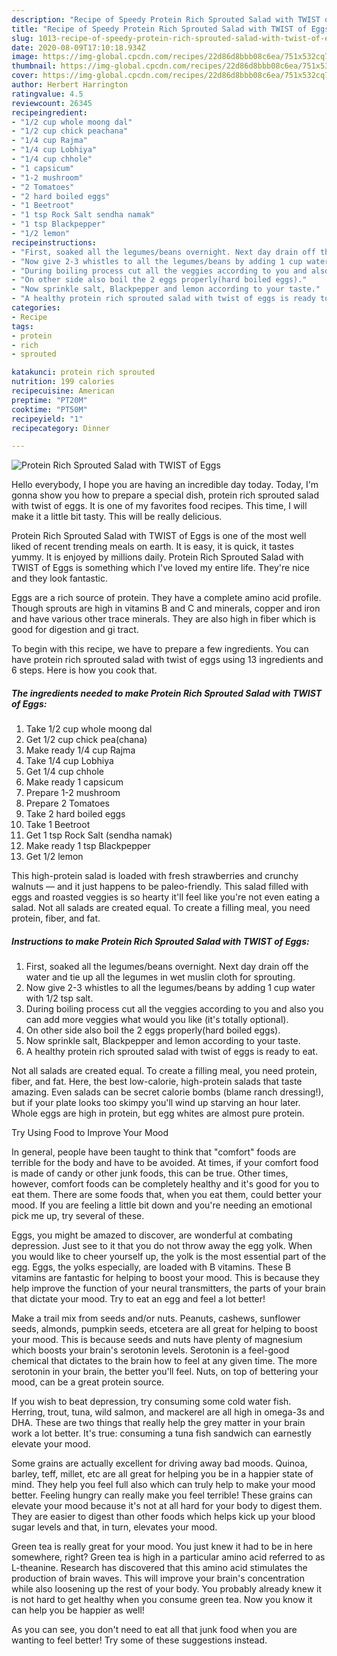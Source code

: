 ```yaml
---
description: "Recipe of Speedy Protein Rich Sprouted Salad with TWIST of Eggs"
title: "Recipe of Speedy Protein Rich Sprouted Salad with TWIST of Eggs"
slug: 1013-recipe-of-speedy-protein-rich-sprouted-salad-with-twist-of-eggs
date: 2020-08-09T17:10:18.934Z
image: https://img-global.cpcdn.com/recipes/22d86d8bbb08c6ea/751x532cq70/protein-rich-sprouted-salad-with-twist-of-eggs-recipe-main-photo.jpg
thumbnail: https://img-global.cpcdn.com/recipes/22d86d8bbb08c6ea/751x532cq70/protein-rich-sprouted-salad-with-twist-of-eggs-recipe-main-photo.jpg
cover: https://img-global.cpcdn.com/recipes/22d86d8bbb08c6ea/751x532cq70/protein-rich-sprouted-salad-with-twist-of-eggs-recipe-main-photo.jpg
author: Herbert Harrington
ratingvalue: 4.5
reviewcount: 26345
recipeingredient:
- "1/2 cup whole moong dal"
- "1/2 cup chick peachana"
- "1/4 cup Rajma"
- "1/4 cup Lobhiya"
- "1/4 cup chhole"
- "1 capsicum"
- "1-2 mushroom"
- "2 Tomatoes"
- "2 hard boiled eggs"
- "1 Beetroot"
- "1 tsp Rock Salt sendha namak"
- "1 tsp Blackpepper"
- "1/2 lemon"
recipeinstructions:
- "First, soaked all the legumes/beans overnight. Next day drain off the water and tie up all the legumes in wet muslin cloth for sprouting."
- "Now give 2-3 whistles to all the legumes/beans by adding 1 cup water with 1/2 tsp salt."
- "During boiling process cut all the veggies according to you and also you can add more veggies what would you like (it&#39;s totally optional)."
- "On other side also boil the 2 eggs properly(hard boiled eggs)."
- "Now sprinkle salt, Blackpepper and lemon according to your taste."
- "A healthy protein rich sprouted salad with twist of eggs is ready to eat."
categories:
- Recipe
tags:
- protein
- rich
- sprouted

katakunci: protein rich sprouted 
nutrition: 199 calories
recipecuisine: American
preptime: "PT20M"
cooktime: "PT50M"
recipeyield: "1"
recipecategory: Dinner

---
```



![Protein Rich Sprouted Salad with TWIST of Eggs](https://img-global.cpcdn.com/recipes/22d86d8bbb08c6ea/751x532cq70/protein-rich-sprouted-salad-with-twist-of-eggs-recipe-main-photo.jpg)

Hello everybody, I hope you are having an incredible day today. Today, I'm gonna show you how to prepare a special dish, protein rich sprouted salad with twist of eggs. It is one of my favorites food recipes. This time, I will make it a little bit tasty. This will be really delicious.

Protein Rich Sprouted Salad with TWIST of Eggs is one of the most well liked of recent trending meals on earth. It is easy, it is quick, it tastes yummy. It is enjoyed by millions daily. Protein Rich Sprouted Salad with TWIST of Eggs is something which I've loved my entire life. They're nice and they look fantastic.

Eggs are a rich source of protein. They have a complete amino acid profile. Though sprouts are high in vitamins B and C and minerals, copper and iron and have various other trace minerals. They are also high in fiber which is good for digestion and gi tract.


To begin with this recipe, we have to prepare a few ingredients. You can have protein rich sprouted salad with twist of eggs using 13 ingredients and 6 steps. Here is how you cook that.

<!--inarticleads1-->

##### The ingredients needed to make Protein Rich Sprouted Salad with TWIST of Eggs:

1. Take 1/2 cup whole moong dal
1. Get 1/2 cup chick pea(chana)
1. Make ready 1/4 cup Rajma
1. Take 1/4 cup Lobhiya
1. Get 1/4 cup chhole
1. Make ready 1 capsicum
1. Prepare 1-2 mushroom
1. Prepare 2 Tomatoes
1. Take 2 hard boiled eggs
1. Take 1 Beetroot
1. Get 1 tsp Rock Salt (sendha namak)
1. Make ready 1 tsp Blackpepper
1. Get 1/2 lemon


This high-protein salad is loaded with fresh strawberries and crunchy walnuts — and it just happens to be paleo-friendly. This salad filled with eggs and roasted veggies is so hearty it&#39;ll feel like you&#39;re not even eating a salad. Not all salads are created equal. To create a filling meal, you need protein, fiber, and fat. 

<!--inarticleads2-->

##### Instructions to make Protein Rich Sprouted Salad with TWIST of Eggs:

1. First, soaked all the legumes/beans overnight. Next day drain off the water and tie up all the legumes in wet muslin cloth for sprouting.
1. Now give 2-3 whistles to all the legumes/beans by adding 1 cup water with 1/2 tsp salt.
1. During boiling process cut all the veggies according to you and also you can add more veggies what would you like (it&#39;s totally optional).
1. On other side also boil the 2 eggs properly(hard boiled eggs).
1. Now sprinkle salt, Blackpepper and lemon according to your taste.
1. A healthy protein rich sprouted salad with twist of eggs is ready to eat.


Not all salads are created equal. To create a filling meal, you need protein, fiber, and fat. Here, the best low-calorie, high-protein salads that taste amazing. Even salads can be secret calorie bombs (blame ranch dressing!), but if your plate looks too skimpy you&#39;ll wind up starving an hour later. Whole eggs are high in protein, but egg whites are almost pure protein. 

Try Using Food to Improve Your Mood


In general, people have been taught to think that "comfort" foods are terrible for the body and have to be avoided. At times, if your comfort food is made of candy or other junk foods, this can be true. Other times, however, comfort foods can be completely healthy and it's good for you to eat them. There are some foods that, when you eat them, could better your mood. If you are feeling a little bit down and you're needing an emotional pick me up, try several of these.

Eggs, you might be amazed to discover, are wonderful at combating depression. Just see to it that you do not throw away the egg yolk. When you would like to cheer yourself up, the yolk is the most essential part of the egg. Eggs, the yolks especially, are loaded with B vitamins. These B vitamins are fantastic for helping to boost your mood. This is because they help improve the function of your neural transmitters, the parts of your brain that dictate your mood. Try to eat an egg and feel a lot better!

Make a trail mix from seeds and/or nuts. Peanuts, cashews, sunflower seeds, almonds, pumpkin seeds, etcetera are all great for helping to boost your mood. This is because seeds and nuts have plenty of magnesium which boosts your brain's serotonin levels. Serotonin is a feel-good chemical that dictates to the brain how to feel at any given time. The more serotonin in your brain, the better you'll feel. Nuts, on top of bettering your mood, can be a great protein source.

If you wish to beat depression, try consuming some cold water fish. Herring, trout, tuna, wild salmon, and mackerel are all high in omega-3s and DHA. These are two things that really help the grey matter in your brain work a lot better. It's true: consuming a tuna fish sandwich can earnestly elevate your mood. 

Some grains are actually excellent for driving away bad moods. Quinoa, barley, teff, millet, etc are all great for helping you be in a happier state of mind. They help you feel full also which can truly help to make your mood better. Feeling hungry can really make you feel terrible! These grains can elevate your mood because it's not at all hard for your body to digest them. They are easier to digest than other foods which helps kick up your blood sugar levels and that, in turn, elevates your mood.

Green tea is really great for your mood. You just knew it had to be in here somewhere, right? Green tea is high in a particular amino acid referred to as L-theanine. Research has discovered that this amino acid stimulates the production of brain waves. This will improve your brain's concentration while also loosening up the rest of your body. You probably already knew it is not hard to get healthy when you consume green tea. Now you know it can help you be happier as well!

As you can see, you don't need to eat all that junk food when you are wanting to feel better! Try  some  of  these  suggestions  instead.


